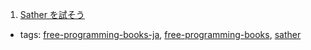 1. [Sather を試そう](http://www.shido.info/sather/index.html)
  * tags: [free-programming-books-ja](tags/free-programming-books-ja.md), [free-programming-books](tags/free-programming-books.md), [sather](tags/sather.md)
